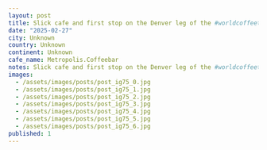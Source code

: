 ```yaml
---
layout: post
title: Slick cafe and first stop on the Denver leg of the #worldcoffeetour - @metropolis.coffeebar  on RINO
date: "2025-02-27"
city: Unknown
country: Unknown
continent: Unknown
cafe_name: Metropolis.Coffeebar
notes: Slick cafe and first stop on the Denver leg of the #worldcoffeetour - @metropolis.coffeebar  on RINO
images:
  - /assets/images/posts/post_ig75_0.jpg
  - /assets/images/posts/post_ig75_1.jpg
  - /assets/images/posts/post_ig75_2.jpg
  - /assets/images/posts/post_ig75_3.jpg
  - /assets/images/posts/post_ig75_4.jpg
  - /assets/images/posts/post_ig75_5.jpg
  - /assets/images/posts/post_ig75_6.jpg
published: 1
---
```

